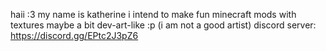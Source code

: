 haii :3 
my name is katherine 
i intend to make fun minecraft mods with textures maybe a bit dev-art-like :p (i am not a good artist)
discord server: https://discord.gg/EPtc2J3pZ6

